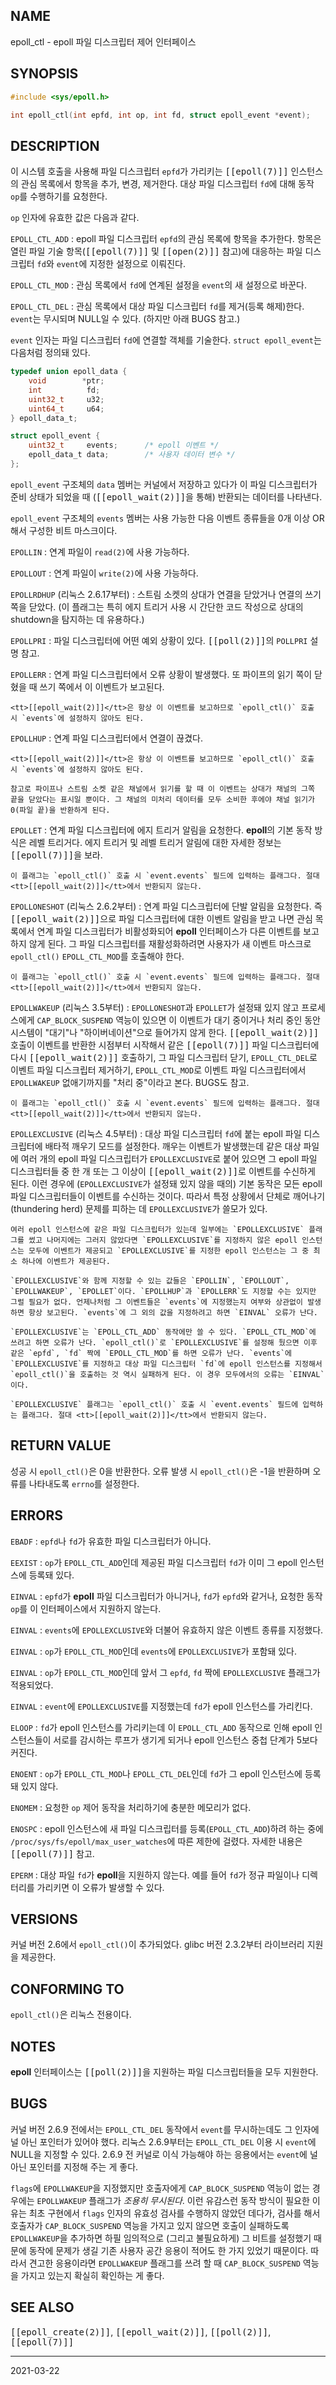 ## NAME

epoll_ctl - epoll 파일 디스크립터 제어 인터페이스

## SYNOPSIS

```c
#include <sys/epoll.h>

int epoll_ctl(int epfd, int op, int fd, struct epoll_event *event);
```

## DESCRIPTION

이 시스템 호출을 사용해 파일 디스크립터 `epfd`가 가리키는 <tt>[[epoll(7)]]</tt> 인스턴스의 관심 목록에서 항목을 추가, 변경, 제거한다. 대상 파일 디스크립터 `fd`에 대해 동작 `op`를 수행하기를 요청한다.

`op` 인자에 유효한 값은 다음과 같다.

`EPOLL_CTL_ADD`
:   epoll 파일 디스크립터 `epfd`의 관심 목록에 항목을 추가한다. 항목은 열린 파일 기술 항목(<tt>[[epoll(7)]]</tt> 및 <tt>[[open(2)]]</tt> 참고)에 대응하는 파일 디스크립터 `fd`와 `event`에 지정한 설정으로 이뤄진다.

`EPOLL_CTL_MOD`
:   관심 목록에서 `fd`에 연계된 설정을 `event`의 새 설정으로 바꾼다.

`EPOLL_CTL_DEL`
:   관심 목록에서 대상 파일 디스크립터 `fd`를 제거(등록 해제)한다. `event`는 무시되며 NULL일 수 있다. (하지만 아래 BUGS 참고.)

`event` 인자는 파일 디스크립터 `fd`에 연결할 객체를 기술한다. `struct epoll_event`는 다음처럼 정의돼 있다.

```c
typedef union epoll_data {
    void        *ptr;
    int          fd;
    uint32_t     u32;
    uint64_t     u64;
} epoll_data_t;

struct epoll_event {
    uint32_t     events;      /* epoll 이벤트 */
    epoll_data_t data;        /* 사용자 데이터 변수 */
};
```

`epoll_event` 구조체의 `data` 멤버는 커널에서 저장하고 있다가 이 파일 디스크립터가 준비 상태가 되었을 때 (<tt>[[epoll_wait(2)]]</tt>을 통해) 반환되는 데이터를 나타낸다.

`epoll_event` 구조체의 `events` 멤버는 사용 가능한 다음 이벤트 종류들을 0개 이상 OR 해서 구성한 비트 마스크이다.

`EPOLLIN`
:   연계 파일이 `read(2)`에 사용 가능하다.

`EPOLLOUT`
:   연계 파일이 `write(2)`에 사용 가능하다.

`EPOLLRDHUP` (리눅스 2.6.17부터)
:   스트림 소켓의 상대가 연결을 닫았거나 연결의 쓰기 쪽을 닫았다. (이 플래그는 특히 에지 트리거 사용 시 간단한 코드 작성으로 상대의 shutdown을 탐지하는 데 유용하다.)

`EPOLLPRI`
:   파일 디스크립터에 어떤 예외 상황이 있다. <tt>[[poll(2)]]</tt>의 `POLLPRI` 설명 참고.

`EPOLLERR`
:   연계 파일 디스크립터에서 오류 상황이 발생했다. 또 파이프의 읽기 쪽이 닫혔을 때 쓰기 쪽에서 이 이벤트가 보고된다.

    <tt>[[epoll_wait(2)]]</tt>은 항상 이 이벤트를 보고하므로 `epoll_ctl()` 호출 시 `events`에 설정하지 않아도 된다.

`EPOLLHUP`
:   연계 파일 디스크립터에서 연결이 끊겼다.

    <tt>[[epoll_wait(2)]]</tt>은 항상 이 이벤트를 보고하므로 `epoll_ctl()` 호출 시 `events`에 설정하지 않아도 된다.

    참고로 파이프나 스트림 소켓 같은 채널에서 읽기를 할 때 이 이벤트는 상대가 채널의 그쪽 끝을 닫았다는 표시일 뿐이다. 그 채널의 미처리 데이터를 모두 소비한 후에야 채널 읽기가 0(파일 끝)을 반환하게 된다.

`EPOLLET`
:   연계 파일 디스크립터에 에지 트리거 알림을 요청한다. **epoll**의 기본 동작 방식은 레벨 트리거다. 에지 트리거 및 레벨 트리거 알림에 대한 자세한 정보는 <tt>[[epoll(7)]]</tt>을 보라.

    이 플래그는 `epoll_ctl()` 호출 시 `event.events` 필드에 입력하는 플래그다. 절대 <tt>[[epoll_wait(2)]]</tt>에서 반환되지 않는다.

`EPOLLONESHOT` (리눅스 2.6.2부터)
:   연계 파일 디스크립터에 단발 알림을 요청한다. 즉 <tt>[[epoll_wait(2)]]</tt>으로 파일 디스크립터에 대한 이벤트 알림을 받고 나면 관심 목록에서 연계 파일 디스크립터가 비활성화되어 **epoll** 인터페이스가 다른 이벤트를 보고하지 않게 된다. 그 파일 디스크립터를 재활성화하려면 사용자가 새 이벤트 마스크로 `epoll_ctl()` `EPOLL_CTL_MOD`를 호출해야 한다.

    이 플래그는 `epoll_ctl()` 호출 시 `event.events` 필드에 입력하는 플래그다. 절대 <tt>[[epoll_wait(2)]]</tt>에서 반환되지 않는다.

`EPOLLWAKEUP` (리눅스 3.5부터)
:   `EPOLLONESHOT`과 `EPOLLET`가 설정돼 있지 않고 프로세스에게 `CAP_BLOCK_SUSPEND` 역능이 있으면 이 이벤트가 대기 중이거나 처리 중인 동안 시스템이 "대기"나 "하이버네이션"으로 들어가지 않게 한다. <tt>[[epoll_wait(2)]]</tt> 호출이 이벤트를 반환한 시점부터 시작해서 같은 <tt>[[epoll(7)]]</tt> 파일 디스크립터에 다시 <tt>[[epoll_wait(2)]]</tt> 호출하기, 그 파일 디스크립터 닫기, `EPOLL_CTL_DEL`로 이벤트 파일 디스크립터 제거하기, `EPOLL_CTL_MOD`로 이벤트 파일 디스크립터에서 `EPOLLWAKEUP` 없애기까지를 "처리 중"이라고 본다. BUGS도 참고.

    이 플래그는 `epoll_ctl()` 호출 시 `event.events` 필드에 입력하는 플래그다. 절대 <tt>[[epoll_wait(2)]]</tt>에서 반환되지 않는다.

`EPOLLEXCLUSIVE` (리눅스 4.5부터)
:   대상 파일 디스크립터 `fd`에 붙는 epoll 파일 디스크립터에 배타적 깨우기 모드를 설정한다. 깨우는 이벤트가 발생했는데 같은 대상 파일에 여러 개의 epoll 파일 디스크립터가 `EPOLLEXCLUSIVE`로 붙어 있으면 그 epoll 파일 디스크립터들 중 한 개 또는 그 이상이 <tt>[[epoll_wait(2)]]</tt>로 이벤트를 수신하게 된다. 이런 경우에 (`EPOLLEXCLUSIVE`가 설정돼 있지 않을 때의) 기본 동작은 모든 epoll 파일 디스크립터들이 이벤트를 수신하는 것이다. 따라서 특정 상황에서 단체로 깨어나기(thundering herd) 문제를 피하는 데 `EPOLLEXCLUSIVE`가 쓸모가 있다.

    여러 epoll 인스턴스에 같은 파일 디스크립터가 있는데 일부에는 `EPOLLEXCLUSIVE` 플래그를 썼고 나머지에는 그러지 않았다면 `EPOLLEXCLUSIVE`를 지정하지 않은 epoll 인스턴스는 모두에 이벤트가 제공되고 `EPOLLEXCLUSIVE`를 지정한 epoll 인스턴스는 그 중 최소 하나에 이벤트가 제공된다.

    `EPOLLEXCLUSIVE`와 함께 지정할 수 있는 값들은 `EPOLLIN`, `EPOLLOUT`, `EPOLLWAKEUP`, `EPOLLET`이다. `EPOLLHUP`과 `EPOLLERR`도 지정할 수는 있지만 그럴 필요가 없다. 언제나처럼 그 이벤트들은 `events`에 지정했는지 여부와 상관없이 발생하면 항상 보고된다. `events`에 그 외의 값을 지정하려고 하면 `EINVAL` 오류가 난다.

    `EPOLLEXCLUSIVE`는 `EPOLL_CTL_ADD` 동작에만 쓸 수 있다. `EPOLL_CTL_MOD`에 쓰려고 하면 오류가 난다. `epoll_ctl()`로 `EPOLLEXCLUSIVE`를 설정해 뒀으면 이후 같은 `epfd`, `fd` 짝에 `EPOLL_CTL_MOD`를 하면 오류가 난다. `events`에 `EPOLLEXCLUSIVE`를 지정하고 대상 파일 디스크립터 `fd`에 epoll 인스턴스를 지정해서 `epoll_ctl()`을 호출하는 것 역시 실패하게 된다. 이 경우 모두에서의 오류는 `EINVAL`이다.

    `EPOLLEXCLUSIVE` 플래그는 `epoll_ctl()` 호출 시 `event.events` 필드에 입력하는 플래그다. 절대 <tt>[[epoll_wait(2)]]</tt>에서 반환되지 않는다.

## RETURN VALUE

성공 시 `epoll_ctl()`은 0을 반환한다. 오류 발생 시 `epoll_ctl()`은 -1을 반환하며 오류를 나타내도록 `errno`를 설정한다.

## ERRORS

`EBADF`
:   `epfd`나 `fd`가 유효한 파일 디스크립터가 아니다.

`EEXIST`
:   `op`가 `EPOLL_CTL_ADD`인데 제공된 파일 디스크립터 `fd`가 이미 그 epoll 인스턴스에 등록돼 있다.

`EINVAL`
:   `epfd`가 **epoll** 파일 디스크립터가 아니거나, `fd`가 `epfd`와 같거나, 요청한 동작 `op`를 이 인터페이스에서 지원하지 않는다.

`EINVAL`
:   `events`에 `EPOLLEXCLUSIVE`와 더불어 유효하지 않은 이벤트 종류를 지정했다.

`EINVAL`
:   `op`가 `EPOLL_CTL_MOD`인데 `events`에 `EPOLLEXCLUSIVE`가 포함돼 있다.

`EINVAL`
:   `op`가 `EPOLL_CTL_MOD`인데 앞서 그 `epfd`, `fd` 짝에 `EPOLLEXCLUSIVE` 플래그가 적용되었다.

`EINVAL`
:   `event`에 `EPOLLEXCLUSIVE`를 지정했는데 `fd`가 epoll 인스턴스를 가리킨다.

`ELOOP`
:   `fd`가 epoll 인스턴스를 가리키는데 이 `EPOLL_CTL_ADD` 동작으로 인해 epoll 인스턴스들이 서로를 감시하는 루프가 생기게 되거나 epoll 인스턴스 중첩 단계가 5보다 커진다.

`ENOENT`
:   `op`가 `EPOLL_CTL_MOD`나 `EPOLL_CTL_DEL`인데 `fd`가 그 epoll 인스턴스에 등록돼 있지 않다.

`ENOMEM`
:   요청한 `op` 제어 동작을 처리하기에 충분한 메모리가 없다.

`ENOSPC`
:   epoll 인스턴스에 새 파일 디스크립터를 등록(`EPOLL_CTL_ADD`)하려 하는 중에 `/proc/sys/fs/epoll/max_user_watches`에 따른 제한에 걸렸다. 자세한 내용은 <tt>[[epoll(7)]]</tt> 참고.

`EPERM`
:   대상 파일 `fd`가 **epoll**을 지원하지 않는다. 예를 들어 `fd`가 정규 파일이나 디렉터리를 가리키면 이 오류가 발생할 수 있다.

## VERSIONS

커널 버전 2.6에서 `epoll_ctl()`이 추가되었다. glibc 버전 2.3.2부터 라이브러리 지원을 제공한다.

## CONFORMING TO

`epoll_ctl()`은 리눅스 전용이다.

## NOTES

**epoll** 인터페이스는 <tt>[[poll(2)]]</tt>을 지원하는 파일 디스크립터들을 모두 지원한다.

## BUGS

커널 버전 2.6.9 전에서는 `EPOLL_CTL_DEL` 동작에서 `event`를 무시하는데도 그 인자에 널 아닌 포인터가 있어야 했다. 리눅스 2.6.9부터는 `EPOLL_CTL_DEL` 이용 시 `event`에 NULL을 지정할 수 있다. 2.6.9 전 커널로 이식 가능해야 하는 응용에서는 `event`에 널 아닌 포인터를 지정해 주는 게 좋다.

`flags`에 `EPOLLWAKEUP`을 지정했지만 호출자에게 `CAP_BLOCK_SUSPEND` 역능이 없는 경우에는 `EPOLLWAKEUP` 플래그가 *조용히 무시된다*. 이런 유감스런 동작 방식이 필요한 이유는 최초 구현에서 `flags` 인자의 유효성 검사를 수행하지 않았던 데다가, 검사를 해서 호출자가 `CAP_BLOCK_SUSPEND` 역능을 가지고 있지 않으면 호출이 실패하도록 `EPOLLWAKEUP`을 추가하면 하필 임의적으로 (그리고 불필요하게) 그 비트를 설정했기 때문에 동작에 문제가 생길 기존 사용자 공간 응용이 적어도 한 가지 있었기 때문이다. 따라서 견고한 응용이라면 `EPOLLWAKEUP` 플래그를 쓰려 할 때 `CAP_BLOCK_SUSPEND` 역능을 가지고 있는지 확실히 확인하는 게 좋다.

## SEE ALSO

<tt>[[epoll_create(2)]]</tt>, <tt>[[epoll_wait(2)]]</tt>, <tt>[[poll(2)]]</tt>, <tt>[[epoll(7)]]</tt>

----

2021-03-22
